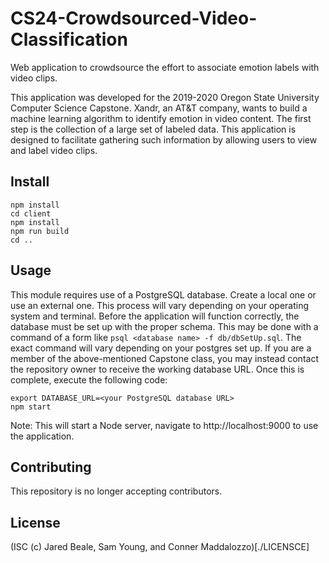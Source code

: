 # CS24-Crowdsourced-Video-Classification

Web application to crowdsource the effort to associate emotion labels with video clips.

This application was developed for the 2019-2020 Oregon State University Computer Science Capstone.
Xandr, an AT&T company, wants to build a machine learning algorithm to identify emotion in video content.
The first step is the collection of a large set of labeled data.
This application is designed to facilitate gathering such information by allowing users to view and label video clips.

## Install
```
npm install
cd client
npm install
npm run build
cd ..
```

## Usage

This module requires use of a PostgreSQL database.
Create a local one or use an external one.
This process will vary depending on your operating system and terminal.
Before the application will function correctly, the database must be set up with the proper schema.
This may be done with a command of a form like `psql <database name> -f db/dbSetUp.sql`.
The exact command will vary depending on your postgres set up.
If you are a member of the above-mentioned Capstone class, you may instead contact the repository owner to receive the working database URL.
Once this is complete, execute the following code:

```
export DATABASE_URL=<your PostgreSQL database URL>
npm start
```

Note: This will start a Node server, navigate to http://localhost:9000 to use the application.

## Contributing

This repository is no longer accepting contributors.

## License

(ISC (c) Jared Beale, Sam Young, and Conner Maddalozzo)[./LICENSCE]
